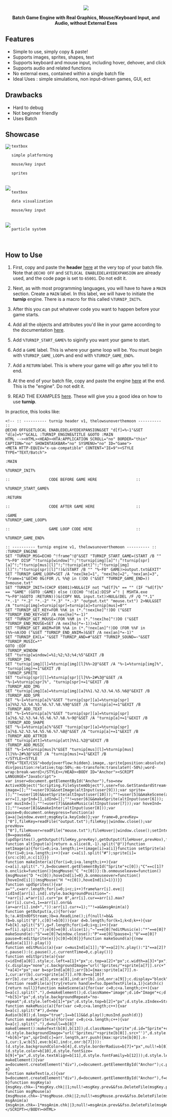 <p align="center">
  <img src="https://i.imgur.com/uDJ4fuE.png">
</p>
<p align="center">
  <b>Batch Game Engine with Real Graphics, Mouse/Keyboard Input, and Audio, without External Exes</b>
</p>

## Features

* Simple to use, simply copy & paste!
* Supports images, sprites, shapes, text
* Supports keyboard and mouse input, including hover, dehover, and click
* Supports audio and related functions
* No external exes, contained within a single batch file
* Ideal Uses : simple simulations, non input-driven games, GUI, ect

## Drawbacks

* Hard to debug
* Not beginner friendly
* Uses Batch

## Showcase

<img align="left" src="https://i.imgur.com/5H3WosM.gif">

```
textbox

simple platforming

mouse/key input

sprites
```
<br clear="left"/>

<img align="left" src="https://i.imgur.com/guQTzJ4.gif">

```
textbox

data visualization

mouse/key input
```
<br clear="left"/>

<img align="left" src="https://i.imgur.com/A4z6Ceg.gif">

```
particle system
```
<br clear="left"/>

## How to Use

1. First, copy and paste the **header** [here](src/header.bat) at the very top of your batch file. Note that ```@ECHO OFF``` and ```SETLOCAL ENABLEDELAYEDEXPANSION``` are already used, and the code page is set to ```65001```. Do not edit it.

2. Next, as with most programming languages, you will have to have a ```MAIN``` section. Create a ```MAIN``` label. In this label, we will have to initiate the **turnip** engine. There is a macro for this called ```%TURNIP_INIT%```.

3. After this you can put whatever code you want to happen before your game starts.

4. Add all the objects and attributes you'd like in your game according to the documentation [here](doc/doc).

5. Add ```%TURNIP_START_GAME%``` to siginify you want your game to start.

6. Add a ```GAME``` label. This is where your game loop will be. You must begin with ```%TURNIP_GAME_LOOP%``` and end with ```%TURNIP_GAME_END%```.

7. Add a ```RETURN``` label. This is where your game will go after you tell it to end.

8. At the end of your batch file, copy and paste the engine [here](src/engine.bat) at the end. This is the "engine". Do not edit it.

9. READ THE EXAMPLES [here](src/engine.bat). These will give you a good idea on how to use **turnip**.

In practice, this looks like:

```Batch
<!-- :: ---------- turnip header v1, thelowsunoverthemoon ---------- ::
@ECHO OFF&SETLOCAL ENABLEDELAYEDEXPANSION&SET "d[f]=%~1"&SET "d[a]=%*"&CALL :TURNIP_ENGINE&TITLE &GOTO :MAIN
HTML --><HTML><HEAD><HTA:APPLICATION SCROLL="no" BORDER="thin" CAPTION="no" SHOWINTASKBAR="no" SYSMENU="no" ID="Game">
<META HTTP-EQUIV="x-ua-compatible" CONTENT="IE=9"><STYLE TYPE="TEXT/Batch">

:MAIN

%TURNIP_INIT%

::                 CODE BEFORE GAME HERE                 ::

%TURNIP_START_GAME%

:RETURN

::                 CODE AFTER GAME HERE                  ::

:GAME
%TURNIP_GAME_LOOP%

::                 GAME LOOP CODE HERE                   ::

%TURNIP_GAME_END%

:: ---------- turnip engine v1, thelowsunoverthemoon ---------- ::
:TURNIP_ENGINE
SET "TURNIP_MSG=ECHO ^!frame^!@"&SET "TURNIP_START_GAME=(START /B "" "%~F0" DISP ^!turnip[window]^!;^!turnip[img][a]^!;^!turnip[spr][a]^!;^!turnip[mus][l]^!;^!turnip[att]^!;^!turnip[img][l]^!;^!turnip[spr][l]^!)&(START /B "" "%~F0" GAME)>output.txt&EXIT"
SET "TURNIP_GAME_LOOP=SET /A "nex[ke]=1", "nex[ho]=2", "nex[an]=3", "frame=1"&ECHO 0&(FOR /L %%@ in ()DO ("&SET "TURNIP_GAME_END=)) 3>mouse.txt"
SET "TURNIP_INIT=(CHCP 65001)>NUL&(IF not "%d[f]%" == "" (IF "%d[f]%" == "GAME" (GOTO :GAME) else ((ECHO ^!d[a]:DISP =^! | MSHTA.exe "%~F0")&GOTO :RETURN)))&(COPY NUL input.txt)>NUL&(DEL /F /Q "*.1" "*.-1" "*.2" "*.-2" "*.3" "*.-3" "output.txt" "mouse.txt") 2>NUL&SET /A "turnip[img]=turnip[spr]=turnip[a]=turnip[mus]=0""
SET "TURNIP_GET_KEY=FOR %%K in (*.^!nex[ke]^!)DO ("&SET "TURNIP_END_KEY=SET /A nex[ke]*=-1)"
SET "TURNIP_GET_MOUSE=(FOR %%M in (*.^!nex[ho]^!)DO ("&SET "TURNIP_END_MOUSE=SET /A nex[ho]*=-1))>&3"
SET "TURNIP_GET_ANIM=FOR %%A in (*.^!nex[an]^!)DO (FOR %%F in (%%~nA)DO ("&SET "TURNIP_END_ANIM=)&SET /A nex[an]*=-1)"
SET "TURNIP_EXCL=`"&SET "TURNIP_AND=#"&SET "TURNIP_SOUND=~"&SET "TURNIP_MUSIC=*"
GOTO :EOF
:TURNIP_WINDOW
SET "turnip[window]=%1;%2;%3;%4;%5"&EXIT /B
:TURNIP_IMG
SET "turnip[img][l]=%turnip[img][l]%%~2@"&SET /A "%~1=%turnip[img]%", "turnip[img]+=1"&EXIT /B
:TURNIP_SPRITE
SET "turnip[spr][l]=%turnip[spr][l]%%~2#%3@"&SET /A "%~1=%turnip[spr]%", "turnip[spr]+=1"&EXIT /B
:TURNIP_ADD_IMG
SET "turnip[img][a]=%turnip[img][a]%%1.%2.%3.%4.%5.%6@"&EXIT /B
:TURNIP_ADD_SPR
SET "%~1=%turnip[a]%"&SET "turnip[spr][a]=%turnip[spr][a]%%2.%3.%4.%5.%6.%7.%8.%9@"&SET /A "turnip[a]+=1"&EXIT /B
:TURNIP_ADD_TEXT
SET "%~1=%turnip[a]%"&SET "turnip[spr][a]=%turnip[spr][a]%$.%2.%3.%4.%5.%6.%7.%8.%~9@"&SET /A "turnip[a]+=1"&EXIT /B
:TURNIP_ADD_SHAPE
SET "%~1=%turnip[a]%"&SET "turnip[spr][a]=%turnip[spr][a]%$.%2.%3.%4.%5.%6.%7.%8@"&SET /A "turnip[a]+=1"&EXIT /B
:TURNIP_ADD_ATTRIB
SET "turnip[att]=%turnip[att]%%1.%2@"&EXIT /B
:TURNIP_ADD_MUSIC
SET "%~1=%turnip[mus]%"&SET "turnip[mus][l]=%turnip[mus][l]%%~2#%3@"&SET /A "turnip[mus]+=1"&EXIT /B
</STYLE><STYLE TYPE="TEXT/CSS">body{overflow:hidden}.image,.sprite{position:absolute}.sprite div{position:relative;top:50%;-ms-transform:translateY(-50%);word-wrap:break-word}</STYLE></HEAD><BODY ID="Anchor"><SCRIPT LANGUAGE="JavaScript">
var inser=document.getElementById("Anchor"),fso=new ActiveXObject("Scripting.FileSystemObject"),user=fso.GetStandardStream(0).ReadLine().split(";");document.getElementById("Anchor").style.background=user[0];window.resizeTo(user[1],user[2]);window.moveTo(user[3],user[4]);var image=[];""!=user[9]&&setImage(altInput(user[9]));var sprite=[];""!=user[10]&&setSprite(altInput(user[10]));""!=user[5]&&makeScene(altInput(user[5]));var arr=[],sprInd=[],idInd=[];""!=user[6]&&makeSprite(altInput(user[6]));
var musInd=[];""!=user[7]&&makeMusic(altInput(user[7]));var hoveInd=[];""!=user[8]&&makeInter(altInput(user[8]));var pause=0;document.onkeypress=function(a){a=a||window.event;msgKey(a.keyCode)};var frame=0,prevKey=["0"],fileKey=readFile("output.txt");fileKey||window.close();var prevHov=["0"],fileHover=readFile("mouse.txt");fileHover||window.close();setInterval(function(){0==pause&&(updSprites(),getOutput(fileKey,prevKey),getOutput(fileHover,prevHov),frame++)},2);
function altInput(a){return a.slice(0,-1).split("@")}function setImage(a){for(i=0;i<a.length;i++)image[i]=a[i]}function setSprite(a){for(i=0;i<a.length;i++){var c=a[i].split("#");sprite[i]={src:c[0],n:c[1]}}}
function makeInter(a){for(i=0;i<a.length;i++){var c=a[i].split("."),b=document.getElementById("Sprite"+c[0]);"C"==c[1]?b.onclick=function(){msgMouse("C "+c[0])}:(b.onmouseleave=function(){msgMouse("D "+c[0]);hoveInd[i]=0},b.onmouseover=function(){hoveInd[i]||(msgMouse("H "+c[0]),hoveInd[i]=1)})}}
function updSprites(){var a="",c=arr.length;for(i=0;i<c;i++)frame%arr[i].eve||(idInd[arr[i].ind].style.backgroundPosition="-"+arr[i].w*arr[i].cur+"px 0",arr[i].cur==arr[i].max?(arr[i].cur=1,1==arr[i].onr&&(a+=arr[i].ind+",")):arr[i].cur+=1);""!=a&&msgAnim(a)}
function getOutput(a,c){for(var b;!a.AtEndOfStream;)b=a.ReadLine();if(null!=b&&(b=b.split("@"),c[0]!=b[0])){var d=b.length;for(k=1;k<d;k++){var f=b[k].split("$"),g=f.length;for(i=0;i<g;i++){var e=f[i].split(";");e[0]=e[0].slice(1);"~"==e[0]?editMusic(e):"*"==e[0]?makeSound(e):"S"==e[0]?window.close():"P"==e[0]?pause=1:"U"==e[0]?pause=0:editSprite(e)}}c[0]=b[0]}}function makeSound(a){(new Audio(a[1])).play()}
function editMusic(a){var c=musInd[a[1]];"0"==a[2]?c.play():"1"==a[2]?c.pause():(c.pause(),c.currentTime=0,c.play())}
function editSprite(a){var c=idInd[a[0]].style;c.left=a[1]+"px";c.top=a[2]+"px";c.width=a[3]+"px";c.height=a[4]+"px";c.msTransform=a[5];c.backgroundColor=a[6];if(null!=a[7]){c.display="none";c.backgroundImage="url('Sprites/"+sprite[a[7]].src+"')";c.backgroundSize=a[3]*sprite[a[7]].n+"px "+a[4]+"px";var b=sprInd[a[0]];arr[b]={max:sprite[a[7]].n-1,cur:arr[b].cur>sprite[a[7]].n?0:0==a[10]?arr[b].cur:0,w:a[3],eve:a[8],ind:arr[b].ind,onr:a[9]};c.display="block"}}
function readFile(a){try{return handle=fso.OpenTextFile(a,1)}catch(c){return null}}function makeScene(a){for(var c=0;c<a.length;c++){var b=a[c].split("."),d=makeElement();d.className="image";d.id="Image"+c;d.style.backgroundImage="url('Sprites/"+image[b[0]]+"')";d.style.backgroundSize=b[4]+"px "+b[5]+"px";d.style.backgroundRepeat="no-repeat";d.style.left=b[1]+"px";d.style.top=b[2]+"px";d.style.zIndex=String(b[3]);d.style.width=b[4]+"px";d.style.height=b[5]+"px"}}
function makeMusic(a){for(var c=0;c<a.length;c++){var b=a[c].split("#"),d=new Audio(b[0]);d.loop="true";1==b[1]&&d.play();musInd.push(d)}}
function makeSprite(a){for(var c=0;c<a.length;c++){var b=a[c].split("."),d=null==b[8]?makeElement():makeText(b[8],b[13]);d.className="sprite";d.id="Sprite"+c;idInd.push(d);"$"!=b[0]?(d.style.backgroundImage="url('Sprites/"+sprite[b[0]].src+"')",d.style.backgroundSize=b[5]*sprite[b[0]].n+"px "+b[6]+"px",sprInd[c]=arr.length,arr.push({max:sprite[b[0]].n-1,cur:1,w:b[5],eve:b[4],ind:c,onr:b[7]})):(d.style.backgroundColor=b[4],d.style.borderRadius=b[7]+"px",null!=b[8]&&(d.style.color=b[10],d.style.fontSize=
b[9]+"px",d.style.textAlign=b[11],d.style.fontFamily=b[12]));d.style.left=b[1]+"px";d.style.top=b[2]+"px";d.style.zIndex=String(b[3]);d.style.width=b[5]+"px";d.style.height=b[6]+"px"}}function makeElement(){var a=document.createElement("div"),c=document.getElementById("Anchor");c.parentNode.insertBefore(a,c);return a}
function makeText(a,c){var b=document.createElement("div"),d=document.getElementById("Anchor"),f=document.createElement("div");f.innerHTML=a.replace(/`/g,"!").replace(/#/g,"&");f.style.padding=c+"px";b.appendChild(f);d.parentNode.insertBefore(b,d);return b}function msgKey(a){msgKey.chk=-1*msgKey.chk||1;null!=msgKey.prev&&fso.DeleteFile(msgKey.prev);msgKey.prev=a+"."+msgKey.chk;fso.CopyFile("input.txt",msgKey.prev)}
function msgMouse(a){msgMouse.chk=-1*msgMouse.chk||2;null!=msgMouse.prev&&fso.DeleteFile(msgMouse.prev);msgMouse.prev=a+"."+msgMouse.chk;fso.CopyFile("input.txt",msgMouse.prev)}function msgAnim(a){msgAnim.chk=-1*msgAnim.chk||3;null!=msgAnim.prev&&fso.DeleteFile(msgAnim.prev);msgAnim.prev=a+"."+msgAnim.chk;fso.CopyFile("input.txt",msgAnim.prev)};
</SCRIPT></BODY><HTML>
```
